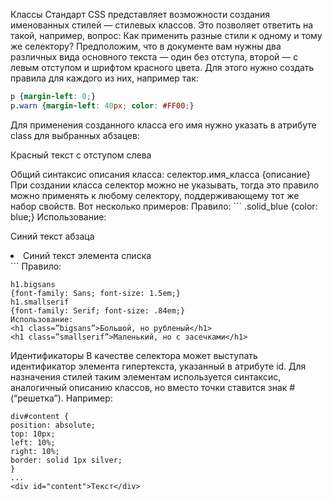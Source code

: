 Классы
Стандарт CSS представляет возможности создания именованных стилей — стилевых классов. Это
позволяет ответить на такой, например, вопрос: Как применить разные стили к одному и тому же
селектору?
Предположим, что в документе вам нужны два различных вида основного текста — один без отступа,
второй — с левым отступом и шрифтом красного цвета. Для этого нужно создать правила для каждого
из них, например так:
```css
p {margin-left: 0;}
p.warn {margin-left: 40px; color: #FF00;}
```
Для применения созданного класса его имя нужно указать в атрибуте class для выбранных абзацев:
<p class=”warn”>Красный текст с отступом слева</p>
Общий синтаксис описания класса:
селектор.имя_класса {описание}
При создании класса селектор можно не указывать, тогда это правило можно применять к любому
селектору, поддерживающему тот же набор свойств.
Вот несколько примеров:
Правило:
```
.solid_blue {color: blue;}
Использование:
<p class=”solid_blue”>Синий текст абзаца</p>
<li class=”solid_blue”>Синий текст элемента списка</li>
```
Правило:

```
h1.bigsans
{font-family: Sans; font-size: 1.5em;}
h1.smallserif
{font-family: Serif; font-size: .84em;}
Использование:
<h1 class=”bigsans”>Большой, но рубленый</h1>
<h1 class=”smallserif”>Маленький, но с засечками</h1>
```

Идентификаторы
В качестве селектора может выступать идентификатор элемента гипертекста, указанный в атрибуте id.
Для назначения стилей таким элементам используется синтаксис, аналогичный описанию классов, но
вместо точки ставится знак # (“решетка”). Например:
```
div#content {
position: absolute;
top: 10px;
left: 10%;
right: 10%;
border: solid 1px silver;
}
...
<div id="content">Текст</div>
```